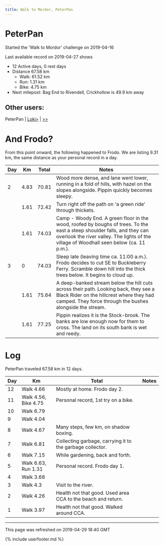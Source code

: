```yaml
---
title: Walk to Mordor, PeterPan
---
```


# PeterPan

Started the 'Walk to Mordor' challenge on 2019-04-16

Last available record on 2019-04-27 shows
* 12 Active days, 0 rest days
* Distance 67.58 km
  * Walk: 61.52 km
  * Run: 1.31 km
  * Bike: 4.75 km
* Next milepost: Bag End to Rivendell, Crickhollow is 49.9 km away

## Other users:

PeterPan \| [Loki\>](Loki.md) \| [\>\>](Joani.md)

# And Frodo?
From this point onward, the following happened to Frodo.
We are listing 9.31 km, the same distance as your personal record in a day.

| Day | Km | Total | Notes |
| --- | --- | --- | --- |
| 2 | 4.83 | 70.81 | Wood more dense, and lane went lower, running in a fold of hills, with hazel on the slopes alongside. Pippin quickly becomes sleepy. |
|   | 1.61 | 72.42 | Turn right off the path on 'a green ride' through thickets. |
|   | 1.61 | 74.03 | Camp - Woody End. A green floor in the wood, roofed by boughs of trees. To the east a steep shoulder falls, and they can overlook the river valley. The lights of the village of Woodhall seen below (ca. 11 p.m.). |
| 3 | 0 | 74.03 | Sleep late (leaving time ca. 11:00 a.m.). Frodo decides to cut SE to Buckleberry Ferry. Scramble down hill into the thick trees below. It begins to cloud up. |
|   | 1.61 | 75.64 | A deep-banked stream below the hill cuts across their path. Looking back, they see a Black Rider on the hillcrest where they had camped. They force through the bushes alongside the stream. |
|   | 1.61 | 77.25 | Pippin realizes it is the Stock-brook. The banks are low enough now for them to cross. The land on its south bank is wet and reedy. |


# Log

PeterPan traveled 67.58 km in 12 days.

| Day | Km | Total | Notes |
| --- | --- | --- | --- |
 | 12 | Walk 4.66 | Mostly at home. Frodo day 2. |
 | 11 | Walk 4.56, Bike 4.75 | Personal record, 1st try on a bike.  |
 | 10 | Walk 6.79 |  |
 | 9 | Walk 4.04 |  |
 | 8 | Walk 4.67 | Many steps, few km, on shadow boxing.  |
 | 7 | Walk 6.81 | Collecting garbage, carrying it to the garbage collector.  |
 | 6 | Walk 7.15 | While gardening, back and forth.  |
 | 5 | Walk 6.63, Run 1.31 | Personal record. Frodo day 1. |
 | 4 | Walk 3.68 |  |
 | 3 | Walk 4.3 | Visit to the river.  |
 | 2 | Walk 4.26 | Health not that good. Used area CCA to the beach and return.  |
 | 1 | Walk 3.97 | Health not that good. Walked around CCA.  |

---
This page was refreshed on 2019-04-29 18:40 GMT

{% include userfooter.md %}
